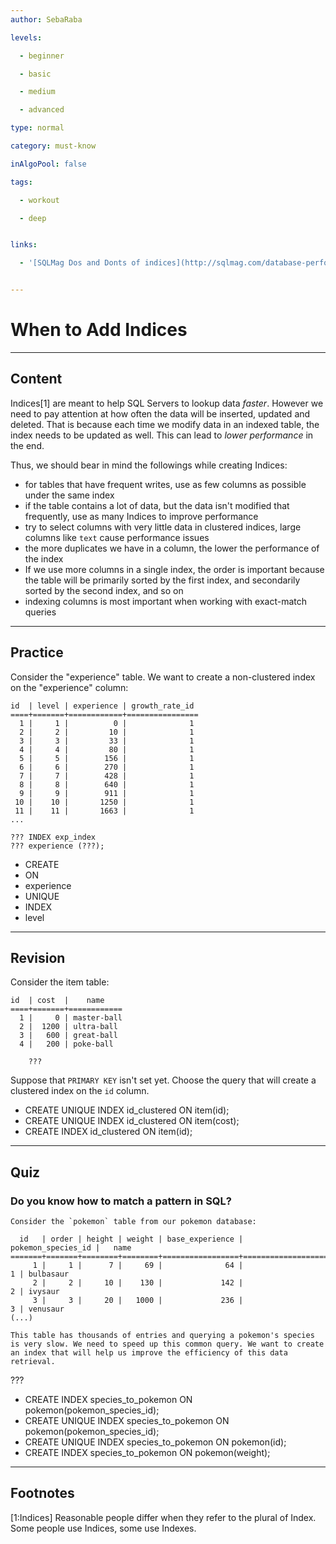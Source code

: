 ```yaml
---
author: SebaRaba

levels:

  - beginner

  - basic

  - medium

  - advanced

type: normal

category: must-know

inAlgoPool: false

tags:

  - workout

  - deep


links:

  - '[SQLMag Dos and Donts of indices](http://sqlmag.com/database-performance-tuning/indexing-dos-and-don-ts){website}'


---
```


# When to Add Indices

---
## Content

Indices[1] are meant to help SQL Servers to lookup data *faster*. However we need to pay attention at how often the data will be inserted, updated and deleted. That is because each time we modify data in an indexed table, the index needs to be updated as well. This can lead to *lower performance* in the end.

Thus, we should bear in mind the followings while creating Indices:
- for tables that have frequent writes, use as few columns as possible under the same index
- if the table contains a lot of data, but the data isn't modified that frequently, use as many Indices to improve performance
- try to select columns with very little data in clustered indices, large columns like `text` cause performance issues
- the more duplicates we have in a column, the lower the performance of the index
- If we use more columns in a single index, the order is important because the table will be primarily sorted by the first index, and secondarily sorted by the second index, and so on
- indexing columns is most important when working with exact-match queries

---
## Practice

Consider the "experience" table. We want to create a non-clustered index on the "experience" column:
```
id  | level | experience | growth_rate_id
====+=======+============+================
  1 |     1 |          0 |              1
  2 |     2 |         10 |              1
  3 |     3 |         33 |              1
  4 |     4 |         80 |              1
  5 |     5 |        156 |              1
  6 |     6 |        270 |              1
  7 |     7 |        428 |              1
  8 |     8 |        640 |              1
  9 |     9 |        911 |              1
 10 |    10 |       1250 |              1
 11 |    11 |       1663 |              1
...

??? INDEX exp_index
??? experience (???);
```


* CREATE
* ON
* experience
* UNIQUE
* INDEX
* level

---
## Revision

Consider the item table:
```
id  | cost  |    name       
====+=======+============
  1 |     0 | master-ball
  2 |  1200 | ultra-ball
  3 |   600 | great-ball
  4 |   200 | poke-ball

    ???

```

Suppose that `PRIMARY KEY` isn't set yet. Choose the query that will create a clustered index on the `id` column.


* CREATE UNIQUE INDEX id_clustered ON item(id);
* CREATE UNIQUE INDEX id_clustered ON item(cost);
* CREATE INDEX id_clustered ON item(id);

---
## Quiz
### Do you know how to match a pattern in SQL?

```
Consider the `pokemon` table from our pokemon database:

  id   | order | height | weight | base_experience | pokemon_species_id |   name          
=======+=======+========+========+=================+====================+===========
     1 |     1 |      7 |     69 |              64 |                  1 | bulbasaur
     2 |     2 |     10 |    130 |             142 |                  2 | ivysaur
     3 |     3 |     20 |   1000 |             236 |                  3 | venusaur
(...)

This table has thousands of entries and querying a pokemon's species is very slow. We need to speed up this common query. We want to create an index that will help us improve the efficiency of this data retrieval.
```

???

* CREATE INDEX species_to_pokemon ON pokemon(pokemon_species_id);
* CREATE UNIQUE INDEX species_to_pokemon ON pokemon(pokemon_species_id);
* CREATE UNIQUE INDEX species_to_pokemon ON pokemon(id);
* CREATE INDEX species_to_pokemon ON pokemon(weight);

---
## Footnotes
[1:Indices]
Reasonable people differ when they refer to the plural of Index. Some people use Indices, some use Indexes.
